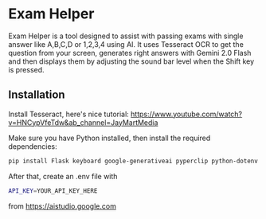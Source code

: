 # Exam Helper

Exam Helper is a tool designed to assist with passing exams with single answer like A,B,C,D or 1,2,3,4 using AI. 
It uses Tesseract OCR to get the question from your screen, generates right answers with Gemini 2.0 Flash and then displays them by adjusting the sound bar level when the Shift key is pressed.

## Installation

Install Tesseract, here's nice tutorial: https://www.youtube.com/watch?v=HNCypVfeTdw&ab_channel=JayMartMedia

Make sure you have Python installed, then install the required dependencies:

```bash
pip install Flask keyboard google-generativeai pyperclip python-dotenv
```
After that, create an .env file with 
```bash
API_KEY=YOUR_API_KEY_HERE
```
from https://aistudio.google.com
